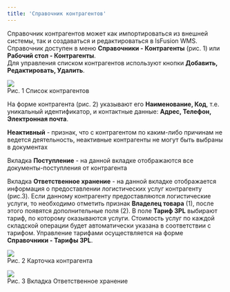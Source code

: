 ```yaml
---
title: 'Справочник контрагентов'
---
```


Справочник контрагентов может как импортироваться из внешней системы, так и создаваться и редактироваться в lsFusion WMS. 
Справочник доступен в меню **Справочники - Контрагенты** (рис. 1) или **Рабочий стол - Контрагенты**.  
Для управления списком контрагентов используют кнопки **Добавить, Редактировать, Удалить**.

![](img/dir_counteragent1.png)  
Рис. 1 Список контрагентов  

На форме контрагента (рис. 2) указывают его **Наименование, Код**, т.е. уникальный идентификатор, и контактные данные: **Адрес, Телефон, Электронная почта**.

**Неактивный** - признак, что с контрагентом по каким-либо причинам не ведется деятельность, неактивные контрагенты не могут быть выбраны в документах

Вкладка **Поступление** - на данной вкладке отображаются все документы-поступления от контрагента

Вкладка **Ответственное хранение** - на данной вкладке отображается информация о предоставлении логистических услуг контрагенту (рис.3). 
Если данному контрагенту предоставляются логистические услуги, то необходимо отметить признак **Владелец товара** (1), 
после этого появятся дополнительные поля (2).  В поле **Тариф 3PL** выбирают тариф, по которому оказываются услуги. 
Стоимость услуг по каждой складской операции будет автоматически указана в соответствии с тарифом. Управление тарифами осуществляется на форме **Справочники - Тарифы 3PL**.

![](img/dir_counteragent2.png)  
Рис. 2 Карточка контрагента

![](img/dir_counteragent3.png)  
Рис. 3 Вкладка Ответственное хранение


